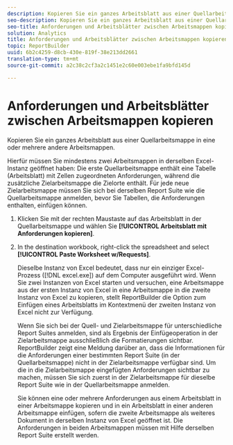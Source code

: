 ```yaml
---
description: Kopieren Sie ein ganzes Arbeitsblatt aus einer Quellarbeitsmappe in eine oder mehrere andere Arbeitsmappen.
seo-description: Kopieren Sie ein ganzes Arbeitsblatt aus einer Quellarbeitsmappe in eine oder mehrere andere Arbeitsmappen.
seo-title: Anforderungen und Arbeitsblätter zwischen Arbeitsmappen kopieren
solution: Analytics
title: Anforderungen und Arbeitsblätter zwischen Arbeitsmappen kopieren
topic: ReportBuilder
uuid: 6b2c4259-d8cb-430e-819f-38e213dd2661
translation-type: tm+mt
source-git-commit: a2c38c2cf3a2c1451e2c60e003ebe1fa9bfd145d

---
```



# Anforderungen und Arbeitsblätter zwischen Arbeitsmappen kopieren

Kopieren Sie ein ganzes Arbeitsblatt aus einer Quellarbeitsmappe in eine oder mehrere andere Arbeitsmappen.

Hierfür müssen Sie mindestens zwei Arbeitsmappen in derselben Excel-Instanz geöffnet haben: Die erste Quellarbeitsmappe enthält eine Tabelle (Arbeitsblatt) mit Zellen zugeordneten Anforderungen, während die zusätzliche Zielarbeitsmappe die Zielorte enthält. Für jede neue Zielarbeitsmappe müssen Sie sich   bei derselben Report Suite wie die Quellarbeitsmappe anmelden, bevor Sie Tabellen, die Anforderungen enthalten, einfügen können.
1. Klicken Sie mit der rechten Maustaste auf das Arbeitsblatt in der Quellarbeitsmappe und wählen Sie **[!UICONTROL Arbeitsblatt mit Anforderungen kopieren]**.
1. In the destination workbook, right-click the spreadsheet and select **[!UICONTROL Paste Worksheet w/Requests]**.

   Dieselbe Instanz von Excel bedeutet, dass nur ein einziger Excel-Prozess ([!DNL excel.exe]) auf dem Computer ausgeführt wird. Wenn Sie zwei Instanzen von Excel starten und versuchen, eine Arbeitsmappe aus der ersten Instanz von Excel in eine Arbeitsmappe in die zweite Instanz von Excel zu kopieren, stellt ReportBuilder die Option zum Einfügen eines Arbeitsblatts im Kontextmenü der zweiten Instanz von Excel nicht zur Verfügung.

   Wenn Sie sich bei der Quell- und Zielarbeitsmappe für unterschiedliche Report Suites anmelden, sind als Ergebnis der Einfügeoperation in der Zielarbeitsmappe ausschließlich die Formatierungen sichtbar. ReportBuilder zeigt eine Meldung darüber an, dass die Informationen für die Anforderungen einer bestimmten Report Suite (in der Quellarbeitsmappe) nicht in der Zielarbeitsmappe verfügbar sind. Um die in die Zielarbeitsmappe eingefügten Anforderungen sichtbar zu machen, müssen Sie sich zuerst in der Zielarbeitsmappe für dieselbe Report Suite wie in der Quellarbeitsmappe anmelden.

   Sie können eine oder mehrere Anforderungen aus einem Arbeitsblatt in einer Arbeitsmappe kopieren und in ein Arbeitsblatt in einer anderen Arbeitsmappe einfügen, sofern die zweite Arbeitsmappe als weiteres Dokument in derselben Instanz von Excel geöffnet ist. Die Anforderungen in beiden Arbeitsmappen müssen mit Hilfe derselben Report Suite erstellt werden.
